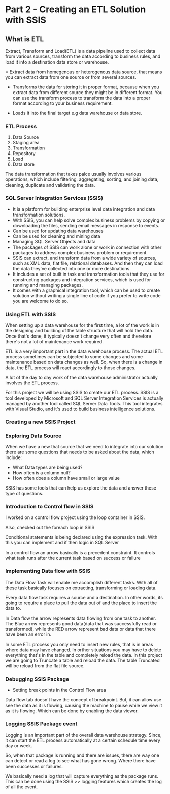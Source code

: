 # Part 2 -  Creating an ETL Solution with SSIS

## What is ETL
Extract, Transform and Load(ETL) is a data pipeline used to collect data from various sources, transform the data according to business rules, and load it into a destination data store or warehouse. 

= Extract data from homegenous or heterogenous data source, that means you can extract data from one source or from several sources.

- Transforms the data for storing it in proper format, because when you extract data from different source they might be in different format. You can use the transform process to transform the data into a proper format according to your business requirement.

- Loads it into the final target e.g data warehouse or data store.

### ETL Process 
1. Data Source
2. Staging area
3. Transformation
4. Repository
5. Load
6. Data store

The data transformation that takes palce usually involves various operations, which include filtering, aggregating, sorting, and joining data, cleaning, duplicate and validating the data. 

### SQL Server Integration Services (SSIS)
- It ia a platform for building enterprise level data integration and data transformation solutions. 
- With SSIS, you can help solve complex business problems by copying or downloading the files, sending email messages in response to events.
- Can be used for updating data warehouses
- Can be used for cleaning and mining data
- Managing SQL Server Objects and data
- The packages of SSIS can work alone or work in connection with other packages to address complex business problem or requirement.
- SSIS can extract, and transform data from a wide variety of sources, such as XML data, flat file, relational databases. And then they can load the data they've collected into one or more destinations.
- It includes a set of built in task and transformation tools that they use for constructing packages and integration services, which is used for running and managing packages.
- It comes with a graphical integration tool, which can be used to create solution without writing a single line of code if you prefer to write code you are welcome to do so. 

### Using ETL with SSIS
When setting up a data warehouse for the first time, a lot of the work is in the designing and building of the table structure that will hold the data. Once that's done, it typically doesn't change very often and therefore there's not a lot of maintenance work required.

ETL is a very important part in the data warehouse process. The actual ETL process sometimes can be subjected to some changes and some maintenance based on data changes as well. So, when there is a change in data, the ETL process will react accordingly to those changes.

A lot of the day to day work of the data warehouse administrator actually involves the ETL process. 

For this project we will be using SSIS to create our ETL process. SSIS is a tool developed by Microsoft and SQL Server Integration Services is actually managed by another tool called SQL Server Data Tools. This tool integrates with Visual Studio, and it's used to build business intelligence solutions.

### Creating a new SSIS Project

### Exploring Data Source
When we have a new that source that we need to integrate into our solution there are some questions that needs to be asked about the data, which include:

- What Data types are being used?
- How often is a column null?
- How often does a column have small or large value

SSIS has some tools that can help us explore the data and answer these type of questions.

### Introduction to Control flow in SSIS
I worked on a control flow project using the loop container in SSIS.

Also, checked out the foreach loop in SSIS

Conditional statements is being declared using the expression task. With this you can implement and if then logic in SQL Server

In a control flow an arrow basically is a precedent constraint. It controls what task runs after the current task based on success or failure

### Implementing Data flow with SSIS
The Data Flow Task will enable me accomplish different tasks. With all of these task basically focuses on extracting, transforming or loading data.

Every data flow task requires a source and a destination. In other words, its going to require a place to pull the data out of and the place to insert the data to.

In Data flow the arrow represents data flowing from one task to another. The Blue arrow represents good data(data that was successfully read or transformed), while the RED arrow represent bad data or data that there have been an error in. 

In some ETL process you only need to insert new rules, that is in areas where data may have changed. In orther situations you may have to delete everything that's in the table and completely reload the data. In this project we are going to Truncate a table and reload the data. The table Truncated will be reload from the flat file source.

### Debugging SSIS Package
- Setting break points in the Control Flow area

Data flow tab doesn't have the concept of breakpoint. But, it can allow use see the data as it is flowing, causing the machine to pause while we view it as it is flowing. Which can be done by enabling the data viewer.

### Logging SSIS Package event
Logging is an important part of the overall data warehouse strategy. Since, it can start the ETL process automatically at a certain schedule time every day or week.

So, when that package is running and there are issues, there are way one can detect or read a log to see what has gone wrong. Where there have been successes or failures. 

We basically need a log that will capture everything as the package runs. This can be done using the SSIS >> logging features which creates the log of all the event.